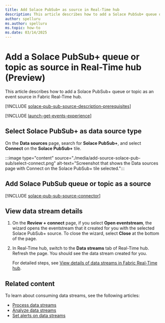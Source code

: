 ```yaml
---
title: Add Solace PubSub+ as source in Real-Time hub
description: This article describes how to add a Solace PubSub+ queue or topic as an event source in Fabric Real-Time hub.
author: spelluru
ms.author: spelluru
ms.topic: how-to
ms.date: 03/14/2025
---
```


# Add a Solace PubSub+ queue or topic as source in Real-Time hub (Preview)
This article describes how to add a Solace PubSub+ queue or topic as an event source in Fabric Real-Time hub. 

[!INCLUDE [solace-pub-sub-source-description-prerequisites](../real-time-intelligence/event-streams/includes/solace-pub-sub-source-description-prerequisites.md)]

[!INCLUDE [launch-get-events-experience](./includes/launch-get-events-experience.md)]

## Select Solace PubSub+ as data source type
On the **Data sources** page, search for **Solace PubSub+**, and select **Connect** on the **Solace PubSub+** tile. 

:::image type="content" source="./media/add-source-solace-pub-sub/select-connect.png" alt-text="Screenshot that shows the Data sources page with Connect on the Solace PubSub+ tile selected.":::

## Add Solace PubSub queue or topic as a source
[!INCLUDE [solace-pub-sub-source-connector](../real-time-intelligence/event-streams/includes/solace-pub-sub-source-connector.md)]

## View data stream details

1. On the **Review + connect** page, if you select **Open eventstream**, the wizard opens the eventstream that it created for you with the selected Solace PubSub+ source. To close the wizard, select **Close** at the bottom of the page. 
1. In Real-Time hub, switch to the **Data streams** tab of Real-Time hub. Refresh the page. You should see the data stream created for you.

    For detailed steps, see [View details of data streams in Fabric Real-Time hub](view-data-stream-details.md).
 
## Related content
To learn about consuming data streams, see the following articles:

- [Process data streams](process-data-streams-using-transformations.md)
- [Analyze data streams](analyze-data-streams-using-kql-table-queries.md)
- [Set alerts on data streams](set-alerts-data-streams.md)
